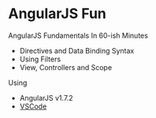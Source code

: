 # AngularJS Fun

AngularJS Fundamentals In 60-ish Minutes

- Directives and Data Binding Syntax
- Using Filters
- View, Controllers and Scope

Using

- AngularJS v1.7.2
- [VSCode](https://code.visualstudio.com/)